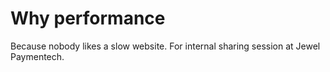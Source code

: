 # Why performance

Because nobody likes a slow website. For internal sharing session at Jewel Paymentech.
